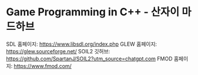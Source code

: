 # Game Programming in C++ - 산자이 마드하브
SDL 홈페이지: https://www.libsdl.org/index.php
GLEW 홈페이지: https://glew.sourceforge.net/
SOIL2 깃허브: https://github.com/SpartanJ/SOIL2?utm_source=chatgpt.com
FMOD 홈페이지: https://www.fmod.com/
